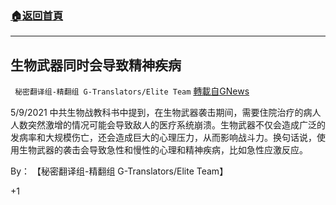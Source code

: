 ###  [:house:返回首頁](https://github.com/ourhimalayas/txt)
---

## 生物武器同时会导致精神疾病
` 秘密翻译组-精翻组 G-Translators/Elite Team` [轉載自GNews](https://gnews.org/zh-hans/1238074/)

5/9/2021 中共生物战教科书中提到，在生物武器袭击期间，需要住院治疗的病人人数突然激增的情况可能会导致敌人的医疗系统崩溃。生物武器不仅会造成广泛的发病率和大规模伤亡，还会造成巨大的心理压力，从而影响战斗力。换句话说，使用生物武器的袭击会导致急性和慢性的心理和精神疾病，比如急性应激反应。

By： 【秘密翻译组-精翻组 G-Translators/Elite Team】

+1
